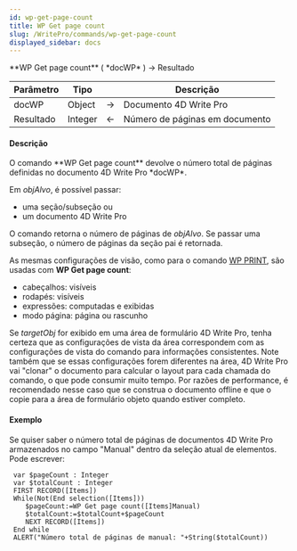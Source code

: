 ```yaml
---
id: wp-get-page-count
title: WP Get page count
slug: /WritePro/commands/wp-get-page-count
displayed_sidebar: docs
---
```


<!--REF #_command_.WP Get page count.Syntax-->**WP Get page count** ( *docWP* ) -> Resultado<!-- END REF-->
<!--REF #_command_.WP Get page count.Params-->
| Parâmetro | Tipo |  | Descrição |
| --- | --- | --- | --- |
| docWP | Object | &rarr; | Documento 4D Write Pro |
| Resultado | Integer | &larr; | Número de páginas em documento |

<!-- END REF-->

#### Descrição 

<!--REF #_command_.WP Get page count.Summary-->O comando **WP Get page count** devolve o número total de páginas definidas no documento 4D Write Pro *docWP*.<!-- END REF-->

Em *objAlvo*, é possível passar:

* uma seção/subseção ou
* um documento 4D Write Pro

O comando retorna o número de páginas de *objAlvo*. Se passar uma subseção, o número de páginas da seção pai é retornada.

As mesmas configurações de visão, como para o comando [WP PRINT](wp-print.md), são usadas com **WP Get page count**:

* cabeçalhos: visíveis
* rodapés: visíveis
* expressões: computadas e exibidas
* modo página: página ou rascunho

Se *targetObj* for exibido em uma área de formulário 4D Write Pro, tenha certeza que as configurações de vista da área correspondem com as configurações de vista do comando para informações consistentes. Note também que se essas configurações forem diferentes na área, 4D Write Pro vai "clonar" o documento para calcular o layout para cada chamada do comando, o que pode consumir muito tempo. Por razões de performance, é recomendado nesse caso que se construa o documento offline e que o copie para a área de formulário objeto quando estiver completo.

#### Exemplo 

Se quiser saber o número total de páginas de documentos 4D Write Pro armazenados no campo "Manual" dentro da seleção atual de elementos. Pode escrever:

```4d
 var $pageCount : Integer
 var $totalCount : Integer
 FIRST RECORD([Items])
 While(Not(End selection([Items]))
    $pageCount:=WP Get page count([Items]Manual)
    $totalCount:=$totalCount+$pageCount
    NEXT RECORD([Items])
 End while
 ALERT("Número total de páginas de manual: "+String($totalCount))
```
